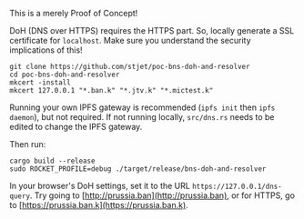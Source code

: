 This is a merely Proof of Concept!

DoH (DNS over HTTPS) requires the HTTPS part. So, locally generate a SSL certificate for `localhost`. Make sure you understand the security implications of this!

```
git clone https://github.com/stjet/poc-bns-doh-and-resolver
cd poc-bns-doh-and-resolver
mkcert -install
mkcert 127.0.0.1 "*.ban.k" "*.jtv.k" "*.mictest.k"
```

Running your own IPFS gateway is recommended (`ipfs init` then `ipfs daemon`), but not required. If not running locally, `src/dns.rs` needs to be edited to change the IPFS gateway.

Then run:

```
cargo build --release
sudo ROCKET_PROFILE=debug ./target/release/bns-doh-and-resolver
```

In your browser's DoH settings, set it to the URL `https://127.0.0.1/dns-query`. Try going to [http://prussia.ban](http://prussia.ban), or for HTTPS, go to [https://prussia.ban.k](https://prussia.ban.k).
